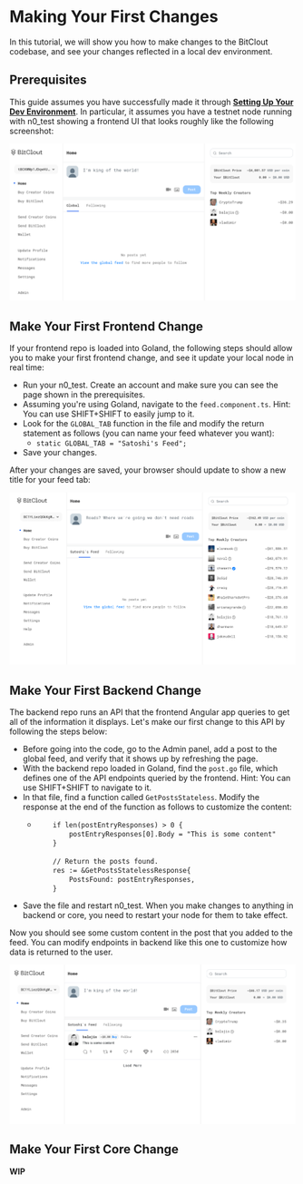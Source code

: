 # Making Your First Changes

In this tutorial, we will show you how to make changes to the BitClout codebase, and see your changes reflected in a local dev environment.

## Prerequisites

This guide assumes you have successfully made it through [**Setting Up Your Dev Environment**](dev-setup.md). In particular, it assumes you have a testnet node running with n0\_test showing a frontend UI that looks roughly like the following screenshot:

![](../.gitbook/assets/image%20%2813%29.png)

## Make Your First Frontend Change

If your frontend repo is loaded into Goland, the following steps should allow you to make your first frontend change, and see it update your local node in real time:

* Run your n0\_test. Create an account and make sure you can see the page shown in the prerequisites.
* Assuming you're using Goland, navigate to the `feed.component.ts`. Hint: You can use SHIFT+SHIFT to easily jump to it.
* Look for the `GLOBAL_TAB` function in the file and modify the return statement as follows \(you can name your feed whatever you want\):
  * `static GLOBAL_TAB = "Satoshi's Feed";`
* Save your changes.

After your changes are saved, your browser should update to show a new title for your feed tab:

![](../.gitbook/assets/image%20%289%29.png)

## Make Your First Backend Change

The backend repo runs an API that the frontend Angular app queries to get all of the information it displays. Let's make our first change to this API by following the steps below:

* Before going into the code, go to the Admin panel, add a post to the global feed, and verify that it shows up by refreshing the page.
* With the backend repo loaded in Goland, find the `post.go` file, which defines one of the API endpoints queried by the frontend. Hint: You can use SHIFT+SHIFT to navigate to it.
* In that file, find a function called `GetPostsStateless`. Modify the response at the end of the function as follows to customize the content:
  * ```text
    	if len(postEntryResponses) > 0 {
    		postEntryResponses[0].Body = "This is some content"
    	}

    	// Return the posts found.
    	res := &GetPostsStatelessResponse{
    		PostsFound: postEntryResponses,
    	}
    ```
* Save the file and restart n0\_test. When you make changes to anything in backend or core, you need to restart your node for them to take effect.

Now you should see some custom content in the post that you added to the feed. You can modify endpoints in backend like this one to customize how data is returned to the user.

![](../.gitbook/assets/image%20%2812%29.png)

## Make Your First Core Change

**WIP**

